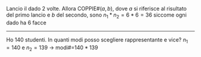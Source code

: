 Lancio il dado $2$ volte. Allora COPPIE#($a, b$), dove $a$ si riferisce al risultato del primo lancio e $b$ del secondo, sono $n_1*n_2=6*6=36$ siccome ogni dado ha $6$ facce

---
Ho $140$ studenti. In quanti modi posso scegliere rappresentante e vice?
$n_1 = 140$ e $n_2 = 139$ $\longrightarrow$  modi#=$140*139$

